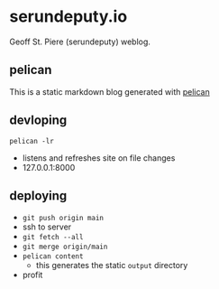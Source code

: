 # serundeputy.io

Geoff St. Piere (serundeputy) weblog.

## pelican

This is a static markdown blog generated with [pelican](docs.getpelican.com)

## devloping

`pelican -lr`
  * listens and refreshes site on file changes
  * 127.0.0.1:8000

## deploying

* `git push origin main`
* ssh to server
* `git fetch --all`
* `git merge origin/main`
* `pelican content`
  * this generates the static `output` directory
* profit
